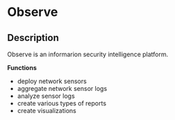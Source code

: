# Observe


## Description

Observe is an informarion security intelligence platform.

**Functions**

- deploy network sensors
- aggregate network sensor logs
- analyze sensor logs
- create various types of reports
- create visualizations


